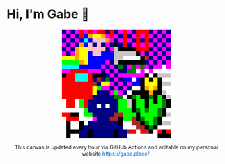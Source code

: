 # Hi, I'm Gabe 👋
<div align="center">
  <img src="https://github.com/gabrielramp/gabrielramp/blob/main/images/canvas.png?raw=true" alt="Canvas" width="250"/>
  <p style="margin-top: 10px; font-size: 12px;">
    This canvas is updated every hour via GitHub Actions and editable on my personal website 
    <a href="https://gabe.place/" style="color: #0366d6; text-decoration: none;">https://gabe.place/</a>!
  </p>
</div>
